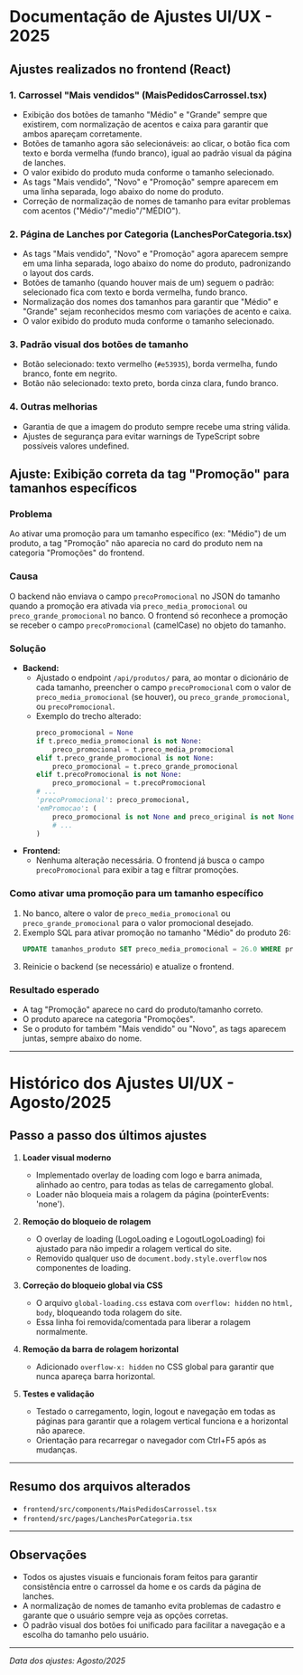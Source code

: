 # Documentação de Ajustes UI/UX - 2025

## Ajustes realizados no frontend (React)

### 1. Carrossel "Mais vendidos" (MaisPedidosCarrossel.tsx)
- Exibição dos botões de tamanho "Médio" e "Grande" sempre que existirem, com normalização de acentos e caixa para garantir que ambos apareçam corretamente.
- Botões de tamanho agora são selecionáveis: ao clicar, o botão fica com texto e borda vermelha (fundo branco), igual ao padrão visual da página de lanches.
- O valor exibido do produto muda conforme o tamanho selecionado.
- As tags "Mais vendido", "Novo" e "Promoção" sempre aparecem em uma linha separada, logo abaixo do nome do produto.
- Correção de normalização de nomes de tamanho para evitar problemas com acentos ("Médio"/"medio"/"MÉDIO").

### 2. Página de Lanches por Categoria (LanchesPorCategoria.tsx)
- As tags "Mais vendido", "Novo" e "Promoção" agora aparecem sempre em uma linha separada, logo abaixo do nome do produto, padronizando o layout dos cards.
- Botões de tamanho (quando houver mais de um) seguem o padrão: selecionado fica com texto e borda vermelha, fundo branco.
- Normalização dos nomes dos tamanhos para garantir que "Médio" e "Grande" sejam reconhecidos mesmo com variações de acento e caixa.
- O valor exibido do produto muda conforme o tamanho selecionado.

### 3. Padrão visual dos botões de tamanho
- Botão selecionado: texto vermelho (`#e53935`), borda vermelha, fundo branco, fonte em negrito.
- Botão não selecionado: texto preto, borda cinza clara, fundo branco.

### 4. Outras melhorias
- Garantia de que a imagem do produto sempre recebe uma string válida.
- Ajustes de segurança para evitar warnings de TypeScript sobre possíveis valores undefined.

## Ajuste: Exibição correta da tag "Promoção" para tamanhos específicos

### Problema
Ao ativar uma promoção para um tamanho específico (ex: "Médio") de um produto, a tag "Promoção" não aparecia no card do produto nem na categoria "Promoções" do frontend.

### Causa
O backend não enviava o campo `precoPromocional` no JSON do tamanho quando a promoção era ativada via `preco_media_promocional` ou `preco_grande_promocional` no banco. O frontend só reconhece a promoção se receber o campo `precoPromocional` (camelCase) no objeto do tamanho.

### Solução
- **Backend:**
  - Ajustado o endpoint `/api/produtos/` para, ao montar o dicionário de cada tamanho, preencher o campo `precoPromocional` com o valor de `preco_media_promocional` (se houver), ou `preco_grande_promocional`, ou `precoPromocional`.
  - Exemplo do trecho alterado:
    ```python
    preco_promocional = None
    if t.preco_media_promocional is not None:
        preco_promocional = t.preco_media_promocional
    elif t.preco_grande_promocional is not None:
        preco_promocional = t.preco_grande_promocional
    elif t.precoPromocional is not None:
        preco_promocional = t.precoPromocional
    # ...
    'precoPromocional': preco_promocional,
    'emPromocao': (
        preco_promocional is not None and preco_original is not None and preco_promocional < preco_original
        # ...
    )
    ```
- **Frontend:**
  - Nenhuma alteração necessária. O frontend já busca o campo `precoPromocional` para exibir a tag e filtrar promoções.

### Como ativar uma promoção para um tamanho específico
1. No banco, altere o valor de `preco_media_promocional` ou `preco_grande_promocional` para o valor promocional desejado.
2. Exemplo SQL para ativar promoção no tamanho "Médio" do produto 26:
    ```sql
    UPDATE tamanhos_produto SET preco_media_promocional = 26.0 WHERE produto_id = 26 AND nome = 'Médio';
    ```
3. Reinicie o backend (se necessário) e atualize o frontend.

### Resultado esperado
- A tag "Promoção" aparece no card do produto/tamanho correto.
- O produto aparece na categoria "Promoções".
- Se o produto for também "Mais vendido" ou "Novo", as tags aparecem juntas, sempre abaixo do nome.

---

# Histórico dos Ajustes UI/UX - Agosto/2025

## Passo a passo dos últimos ajustes

1. **Loader visual moderno**
   - Implementado overlay de loading com logo e barra animada, alinhado ao centro, para todas as telas de carregamento global.
   - Loader não bloqueia mais a rolagem da página (pointerEvents: 'none').

2. **Remoção do bloqueio de rolagem**
   - O overlay de loading (LogoLoading e LogoutLogoLoading) foi ajustado para não impedir a rolagem vertical do site.
   - Removido qualquer uso de `document.body.style.overflow` nos componentes de loading.

3. **Correção do bloqueio global via CSS**
   - O arquivo `global-loading.css` estava com `overflow: hidden` no `html, body`, bloqueando toda rolagem do site.
   - Essa linha foi removida/comentada para liberar a rolagem normalmente.

4. **Remoção da barra de rolagem horizontal**
   - Adicionado `overflow-x: hidden` no CSS global para garantir que nunca apareça barra horizontal.

5. **Testes e validação**
   - Testado o carregamento, login, logout e navegação em todas as páginas para garantir que a rolagem vertical funciona e a horizontal não aparece.
   - Orientação para recarregar o navegador com Ctrl+F5 após as mudanças.

---

## Resumo dos arquivos alterados
- `frontend/src/components/MaisPedidosCarrossel.tsx`
- `frontend/src/pages/LanchesPorCategoria.tsx`

---

## Observações
- Todos os ajustes visuais e funcionais foram feitos para garantir consistência entre o carrossel da home e os cards da página de lanches.
- A normalização de nomes de tamanho evita problemas de cadastro e garante que o usuário sempre veja as opções corretas.
- O padrão visual dos botões foi unificado para facilitar a navegação e a escolha do tamanho pelo usuário.

---

*Data dos ajustes: Agosto/2025*
